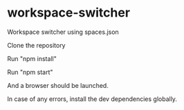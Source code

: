 # workspace-switcher
Workspace switcher using spaces.json

Clone the repository

Run "npm install"

Run "npm start"

And a browser should be launched.

In case of any errors, install the dev dependencies globally.
